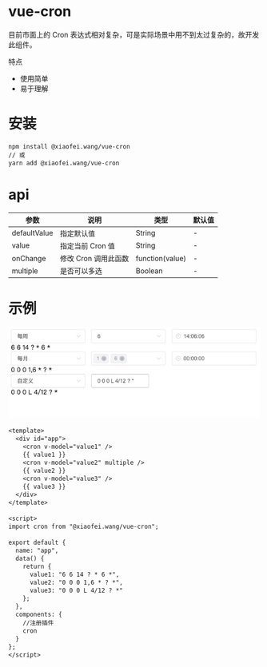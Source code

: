 # vue-cron

目前市面上的 Cron 表达式相对复杂，可是实际场景中用不到太过复杂的，故开发此组件。

特点

- 使用简单
- 易于理解

# 安装

```
npm install @xiaofei.wang/vue-cron
// 或
yarn add @xiaofei.wang/vue-cron
```

# api

| 参数         | 说明                 | 类型            | 默认值 |
| ------------ | -------------------- | --------------- | ------ |
| defaultValue | 指定默认值           | String          | -      |
| value        | 指定当前 Cron 值     | String          | -      |
| onChange     | 修改 Cron 调用此函数 | function(value) | -      |
| multiple     | 是否可以多选         | Boolean         | -      |

# 示例

<div align="left">
    <img src="./snapshot.jpg" alt="效果图" />
</div>

```
<template>
  <div id="app">
    <cron v-model="value1" />
    {{ value1 }}
    <cron v-model="value2" multiple />
    {{ value2 }}
    <cron v-model="value3" />
    {{ value3 }}
  </div>
</template>

<script>
import cron from "@xiaofei.wang/vue-cron";

export default {
  name: "app",
  data() {
    return {
      value1: "6 6 14 ? * 6 *",
      value2: "0 0 0 1,6 * ? *",
      value3: "0 0 0 L 4/12 ? *"
    };
  },
  components: {
    //注册插件
    cron
  }
};
</script>

```
